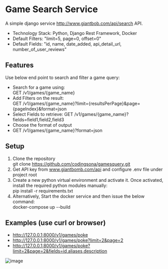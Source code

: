 # Game Search Service

A simple django service http://www.giantbob.com/api/search API.

- Technology Stack: Python, Django Rest Framework, Docker
- Default Filters: "limit=5, page=0, offset=0"
- Default Fields: "id, name, date_added, api_detail_url, number_of_user_reviews"

## Features
Use below end point to search and filter a game query:
- Search for a game using:  
  GET /v1/games/{game_name}
- Add Filters on the result:  
  GET /v1/games/{game_name}?limit={resultsPerPage}&page={pageIndex}&format=json
- Select Fields to retrieve:
  GET /v1/games/{game_name}?fields=field1,field2,field3
- Choose the format of output
- GET /v1/games/{game_name}?format=json

## Setup
1. Clone the repository  
   git clone https://github.com/codingsona/gamesquery.git  
2. Get API key from www.giantbomb.com/api and configure .env file under project root  
3. Create a new python virtual environment and activate it. Once activated, install the required python modules manually:  
   pip install -r requirements.txt
5. Alternatively, Start the docker service and then issue the below command:  
   docker-compose up --build


## Examples (use curl or browser)
- http://127.0.0.1:8000/v1/games/poke
- http://127.0.0.1:8000/v1/games/poke?limit=2&page=2
- http://127.0.0.1:8000/v1/games/poke?limit=2&page=2&fields=id,aliases,description

![image](https://user-images.githubusercontent.com/59982549/123687404-be0ea900-d805-11eb-8574-c964679471ba.png)



